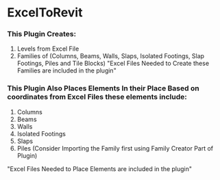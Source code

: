 # ExcelToRevit

### This Plugin Creates:
1. Levels from Excel File
2. Families of (Columns, Beams, Walls, Slaps, Isolated Footings, Slap Footings, Piles and Tile Blocks) "Excel Files Needed to Create these Families are included in the plugin"

### This Plugin Also Places Elements In their Place Based on coordinates from Excel Files these elements include:
1. Columns
2. Beams
3. Walls
4. Isolated Footings
5. Slaps
6. Piles (Consider Importing the Family first using Family Creator Part of Plugin)

"Excel Files Needed to Place Elements are included in the plugin"
